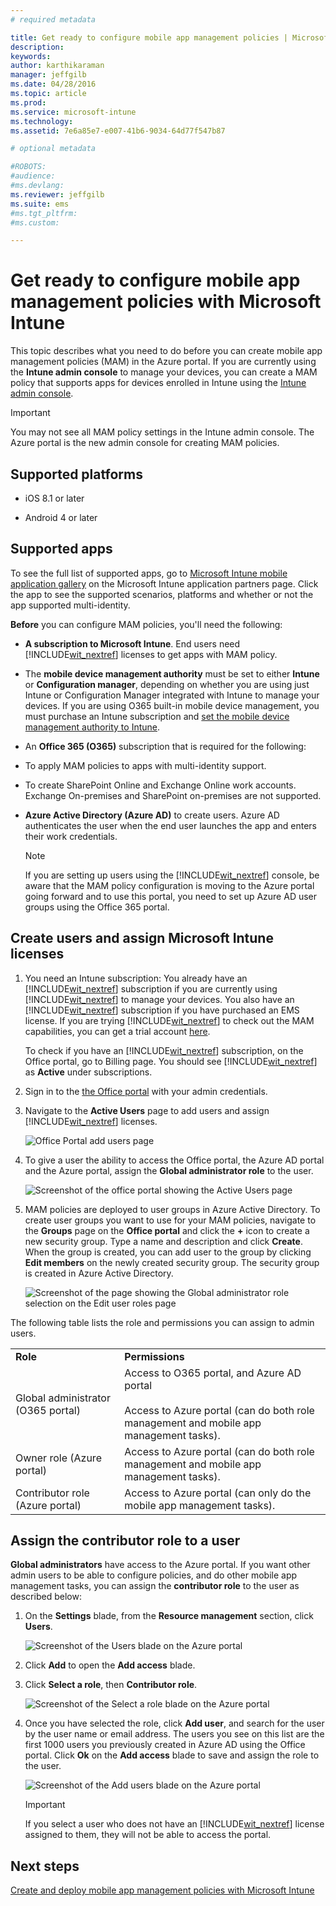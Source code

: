 ```yaml
---
# required metadata

title: Get ready to configure mobile app management policies | Microsoft Intune
description:
keywords:
author: karthikaraman
manager: jeffgilb
ms.date: 04/28/2016
ms.topic: article
ms.prod:
ms.service: microsoft-intune
ms.technology:
ms.assetid: 7e6a85e7-e007-41b6-9034-64d77f547b87

# optional metadata

#ROBOTS:
#audience:
#ms.devlang:
ms.reviewer: jeffgilb
ms.suite: ems
#ms.tgt_pltfrm:
#ms.custom:

---
```


# Get ready to configure mobile app management policies with Microsoft Intune
This topic describes what you need to do before you can create mobile app management policies (MAM) in the Azure portal.
If you are currently using the **Intune admin console** to manage your devices, you can create a MAM policy that supports apps for devices enrolled in Intune using the [Intune admin console](configure-and-deploy-mobile-application-management-policies-in-the-microsoft-intune-console.md).
>[!IMPORTANT]
> You may not see all MAM policy settings in the Intune admin console. The Azure portal is the new admin console for creating MAM policies.

##  Supported platforms
- iOS 8.1 or later

- Android 4 or later

##  Supported apps
To see the full list of supported apps, go to [Microsoft Intune mobile application gallery](https://www.microsoft.com/en-us/server-cloud/products/microsoft-intune/partners.aspx) on the Microsoft Intune application partners page.
Click the app to see the supported scenarios, platforms and whether or not the app supported multi-identity.

**Before** you can configure MAM policies, you'll need the following:

-   **A subscription to Microsoft Intune**.    End users need [!INCLUDE[wit_nextref](../includes/wit_nextref_md.md)] licenses to get apps with MAM policy.

-   The **mobile device management authority** must be set to either **Intune** or **Configuration manager**, depending on whether you are using just Intune or Configuration Manager integrated with Intune to manage your devices. If you are using O365 built-in mobile device management, you must purchase an Intune subscription and [set the mobile device management authority to Intune](https://stage.docs.microsoft.com/en-us/intune/deploy-use/get-ready-to-enroll-devices-in-microsoft-intune.md#set-mobile-device-management-authority).
-   An **Office 365 (O365)** subscription that is required for the following:
  - To apply MAM policies to apps with multi-identity support.
  - To create  SharePoint Online and Exchange Online work accounts. Exchange On-premises and SharePoint on-premises are not supported.


- **Azure Active Directory (Azure AD)** to create users. Azure AD authenticates the user when the end user launches the app and enters their work credentials.

    > [!NOTE]
    > If you are setting up users using the [!INCLUDE[wit_nextref](../includes/wit_nextref_md.md)] console, be aware that the MAM policy configuration is moving to the Azure portal going forward and to use this portal, you need to set up Azure AD user groups using the Office 365 portal.


## Create users and assign Microsoft Intune licenses

1. You need an Intune subscription: You   already have an [!INCLUDE[wit_nextref](../includes/wit_nextref_md.md)] subscription if you are currently using [!INCLUDE[wit_nextref](../includes/wit_nextref_md.md)] to manage your devices.  You also have an [!INCLUDE[wit_nextref](../includes/wit_nextref_md.md)] subscription if you have purchased an EMS license. If you are trying [!INCLUDE[wit_nextref](../includes/wit_nextref_md.md)] to check out the MAM capabilities, you can get a trial account [here](http://www.microsoft.com/en-us/server-cloud/products/microsoft-intune/).

    To check if you have an [!INCLUDE[wit_nextref](../includes/wit_nextref_md.md)] subscription, on the Office portal, go to Billing page.  You should see [!INCLUDE[wit_nextref](../includes/wit_nextref_md.md)] as **Active** under subscriptions.

2.  Sign in to the   [the Office portal](http://portal.office.com) with your admin credentials.

3.  Navigate to the **Active Users** page to add users and assign [!INCLUDE[wit_nextref](../includes/wit_nextref_md.md)] licenses.

    ![Office Portal add users page](../media/AppManagement/OfficePortal_AddUsers.png)

4.  To give a user the ability to access the Office portal, the Azure AD portal and the Azure  portal, assign the **Global administrator role** to the user.

    ![Screenshot of the office portal showing the Active Users page ](../media/AppManagement/OfficePortal_AddRoletoUser.png)

5.  MAM policies are deployed to user groups in Azure Active Directory. To create user groups you want to use for your MAM policies, navigate to the **Groups** page on the **Office  portal** and click the **+** icon to create a new security group.  Type a name and description and click **Create**. When the group is created, you can add user to the group by clicking **Edit members** on the newly created security group. The security group is created in Azure Active Directory.

    ![Screenshot of the page showing the Global administrator role selection on the Edit user roles page](../media/AppManagement/OfficePortal_CreateGroups.png)

The following table lists the role and permissions you can assign to admin users.

|||
|--|----|
|**Role**|**Permissions**|
|Global administrator (O365 portal)|Access to O365 portal, and Azure AD portal<br /><br />Access to Azure  portal (can do both role management and mobile app management tasks).|
|Owner role (Azure  portal)|Access to Azure  portal (can do both role management and mobile app management tasks).|
|Contributor role (Azure  portal)|Access to Azure  portal (can only do the mobile app management tasks).|

## Assign the contributor role to a user

**Global administrators** have access to the Azure portal.  If you want other admin users to be able to configure policies, and do other mobile app management tasks, you can assign the **contributor role** to the user as described below:


1.  On the **Settings** blade,  from the **Resource management** section, click **Users**.

    ![Screenshot of the Users blade on the Azure portal](../media/AppManagement/AzurePortal_MAM_AddUsers.png)

2.  Click **Add** to open the **Add access** blade.

3.  Click **Select a role**, then **Contributor role**.

    ![Screenshot of the Select a role blade on the Azure portal](../media/AppManagement/AzurePortal_MAM_AddRole.png)

4.  Once you have selected the role, click **Add user**, and search for the user by the user name or email address. The users you see on this list are the first 1000 users you previously created in Azure AD using the Office portal. Click **Ok** on the **Add access** blade to save and assign the role to the user.

    ![Screenshot of the Add users blade on the Azure portal](../media/AppManagement/AzurePortal_MAM_AddusertoRole.png)

    > [!IMPORTANT]
    > If you select a user who does not have an [!INCLUDE[wit_nextref](../includes/wit_nextref_md.md)] license assigned to them, they will not be able to access the portal.

## Next steps
[Create and deploy mobile app management policies with Microsoft Intune](create-and-deploy-mobile-app-management-policies-with-microsoft-intune.md)
